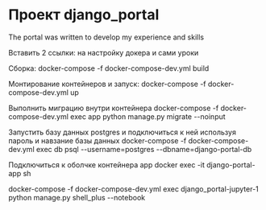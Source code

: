 # Проект django_portal

The portal was written to develop my experience and skills

Вставить 2 ссылки: на настройку докера и сами уроки

Сборка: 
docker-compose -f docker-compose-dev.yml build

Монтирование контейнеров и запуск:
docker-compose -f docker-compose-dev.yml up

Выполнить миграцию внутри контейнера
docker-compose -f docker-compose-dev.yml exec app python manage.py migrate --noinput

Запустить базу данных postgres и подключиться к ней используя пароль и навзание базы данных
docker-compose -f docker-compose-dev.yml exec db psql --username=postgres --dbname=django-portal-db

Подключиться к оболчке контейнера app
docker exec -it django-portal-app sh

docker-compose -f docker-compose-dev.yml exec django_portal-jupyter-1 python manage.py shell_plus --notebook
